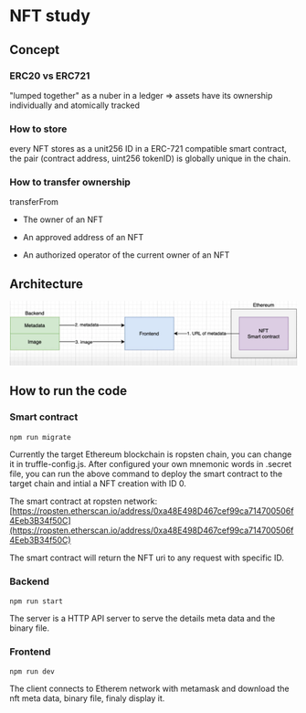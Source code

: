 # NFT study

## Concept

### ERC20 vs ERC721

"lumped together" as a nuber in a ledger => assets have its ownership individually and atomically tracked
### How to store

every NFT stores as a unit256 ID in a ERC-721 compatible smart contract, the pair (contract address, uint256 tokenID) is globally unique in the chain.

### How to transfer ownership

transferFrom

- The owner of an NFT

- An approved address of an NFT

- An authorized operator of the current owner of an NFT

## Architecture

![The system architecture](./docs/system_arch.png)

## How to run the code

### Smart contract

```
npm run migrate
```
Currently the target Ethereum blockchain is ropsten chain, you can change it in truffle-config.js. After configured your own mnemonic words in .secret file, you can run the above command to deploy the smart contract to the target chain and intial a NFT creation with ID 0.

The smart contract at ropsten network: [https://ropsten.etherscan.io/address/0xa48E498D467cef99ca714700506f4Eeb3B34f50C](https://ropsten.etherscan.io/address/0xa48E498D467cef99ca714700506f4Eeb3B34f50C)

The smart contract will return the NFT uri to any request with specific ID. 
### Backend

```
npm run start
```
The server is a HTTP API server to serve the details meta data and the binary file.

### Frontend

```
npm run dev
```
The client connects to Etherem network with metamask and download the nft meta data, binary file, finaly display it. 
